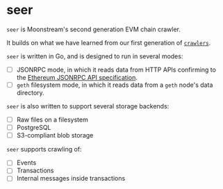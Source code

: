 # seer

`seer` is Moonstream's second generation EVM chain crawler.

It builds on what we have learned from our first generation of [`crawlers`](https://github.com/moonstream-to/api/tree/e69d81d1fb081cbddb0c8a1983af41e53d5a0f8f/crawlers).

`seer` is written in Go, and is designed to run in several modes:

- [ ] JSONRPC mode, in which it reads data from HTTP APIs confirming to the [Ethereum JSONRPC API specification](https://ethereum.org/en/developers/docs/apis/json-rpc/).
- [ ] `geth` filesystem mode, in which it reads data from a `geth` node's data directory.

`seer` is also written to support several storage backends:

- [ ] Raw files on a filesystem
- [ ] PostgreSQL
- [ ] S3-compliant blob storage

`seer` supports crawling of:

- [ ] Events
- [ ] Transactions
- [ ] Internal messages inside transactions
